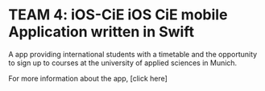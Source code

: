 # TEAM 4: iOS-CiE iOS CiE mobile Application written in Swift


A app providing international students with a timetable and the opportunity to sign up to courses at the university of applied sciences in Munich.

For more information about the app, [click here]

